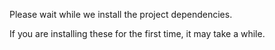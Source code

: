 Please wait while we install the project dependencies. 

If you are installing these for the first time, it may take a while.